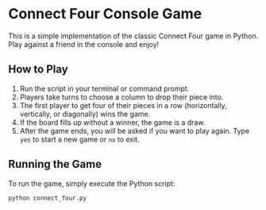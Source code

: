 # Connect Four Console Game

This is a simple implementation of the classic Connect Four game in Python. Play against a friend in the console and enjoy!

## How to Play

1. Run the script in your terminal or command prompt.
2. Players take turns to choose a column to drop their piece into.
3. The first player to get four of their pieces in a row (horizontally, vertically, or diagonally) wins the game.
4. If the board fills up without a winner, the game is a draw.
5. After the game ends, you will be asked if you want to play again. Type `yes` to start a new game or `no` to exit.

## Running the Game

To run the game, simply execute the Python script:

```sh
python connect_four.py


